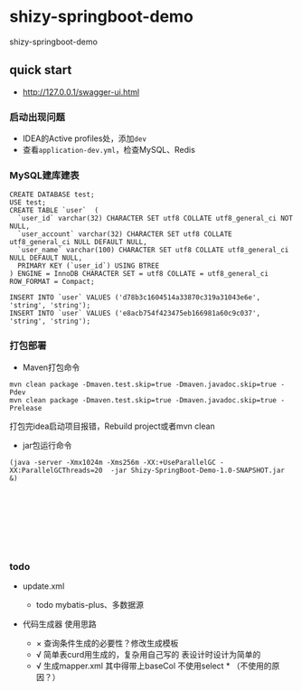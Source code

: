 # shizy-springboot-demo

shizy-springboot-demo

## quick start

* <a>http://127.0.0.1/swagger-ui.html</a>

### 启动出现问题

* IDEA的Active profiles处，添加`dev`
* 查看`application-dev.yml`，检查MySQL、Redis

### MySQL建库建表

```
CREATE DATABASE test;
USE test;
CREATE TABLE `user`  (
  `user_id` varchar(32) CHARACTER SET utf8 COLLATE utf8_general_ci NOT NULL,
  `user_account` varchar(32) CHARACTER SET utf8 COLLATE utf8_general_ci NULL DEFAULT NULL,
  `user_name` varchar(100) CHARACTER SET utf8 COLLATE utf8_general_ci NULL DEFAULT NULL,
  PRIMARY KEY (`user_id`) USING BTREE
) ENGINE = InnoDB CHARACTER SET = utf8 COLLATE = utf8_general_ci ROW_FORMAT = Compact;

INSERT INTO `user` VALUES ('d78b3c1604514a33870c319a31043e6e', 'string', 'string');
INSERT INTO `user` VALUES ('e8acb754f423475eb166981a60c9c037', 'string', 'string');

```

### 打包部署

* Maven打包命令
```
mvn clean package -Dmaven.test.skip=true -Dmaven.javadoc.skip=true -Pdev
mvn clean package -Dmaven.test.skip=true -Dmaven.javadoc.skip=true -Prelease
```

打包完idea启动项目报错，Rebuild project或者mvn clean

* jar包运行命令
```
(java -server -Xmx1024m -Xms256m -XX:+UseParallelGC -XX:ParallelGCThreads=20  -jar Shizy-SpringBoot-Demo-1.0-SNAPSHOT.jar &)
```

<br>
<br>
<br>
<br>
<br>
<br>

### todo

- update.xml
  - todo mybatis-plus、多数据源

- 代码生成器 使用思路
  - × 查询条件生成的必要性？修改生成模板
  - √ 简单表curd用生成的，复杂用自己写的 表设计时设计为简单的
  - √ 生成mapper.xml 其中得带上baseCol 不使用select * （不使用的原因？） 


